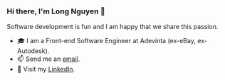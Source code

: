 ### Hi there, I'm Long Nguyen 👋
Software development is fun and I am happy that we share this passion.

- 🎓 I am a Front-end Software Engineer at Adevinta (ex-eBay, ex-Autodesk).
- 📫 Send me an [email](mailto:nlhlong@protonmail.com).
- 💼 Visit my [LinkedIn](https://www.linkedin.com/in/longnlh/).
